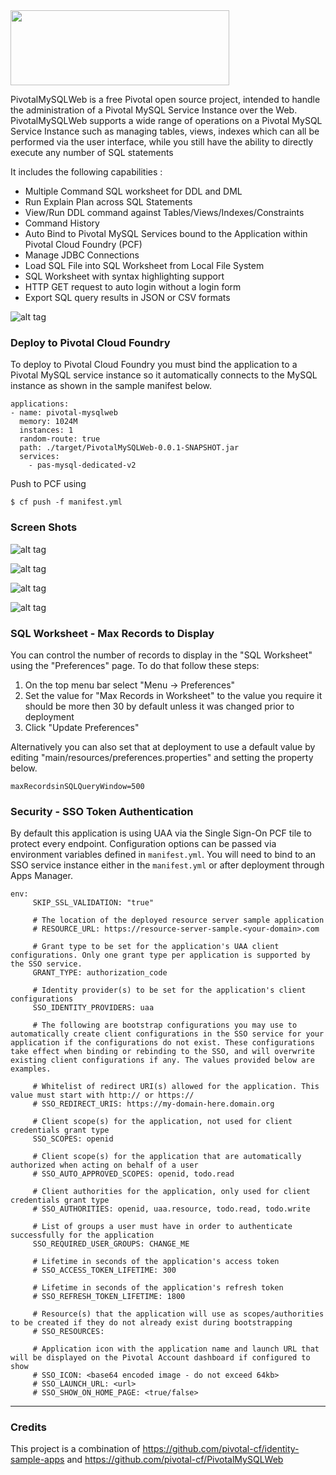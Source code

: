 <img src="https://image.ibb.co/iCvjc5/Pivotal_My_SQLWeb_BLOG.png" height="120" width="350"/>

PivotalMySQLWeb is a free Pivotal open source project, intended to handle the administration of a Pivotal MySQL Service
Instance over the Web. PivotalMySQLWeb supports a wide range of operations on a Pivotal MySQL Service Instance such as
managing tables, views, indexes which can all be performed via the user interface, while you still have the ability to
directly execute any number of SQL statements

It includes the following capabilities :

<ul>
    <li>Multiple Command SQL worksheet for DDL and DML</li>
    <li>Run Explain Plan across SQL Statements</li>
    <li>View/Run DDL command against Tables/Views/Indexes/Constraints</li>
    <li>Command History</li>
    <li>Auto Bind to Pivotal MySQL Services bound to the Application within Pivotal Cloud Foundry (PCF)</li>
    <li>Manage JDBC Connections</li>
    <li>Load SQL File into SQL Worksheet from Local File System</li>
    <li>SQL Worksheet with syntax highlighting support</li>
    <li>HTTP GET request to auto login without a login form</li>
    <li>Export SQL query results in JSON or CSV formats</li>
</ul>

![alt tag](https://image.ibb.co/kxYJLk/piv_mysqlweb1.png)


<h3>Deploy to Pivotal Cloud Foundry</h3>

To deploy to Pivotal Cloud Foundry you must bind the application to a Pivotal MySQL service instance so it automatically connects
to the MySQL instance as shown in the sample manifest below.

```
applications:
- name: pivotal-mysqlweb
  memory: 1024M
  instances: 1
  random-route: true
  path: ./target/PivotalMySQLWeb-0.0.1-SNAPSHOT.jar
  services:
    - pas-mysql-dedicated-v2
```

Push to PCF using

```
$ cf push -f manifest.yml
```

<h3>Screen Shots</h3>

![alt tag](https://image.ibb.co/kKG6rF/piv_mysqlweb3.png)

![alt tag](https://image.ibb.co/f9rZdv/piv_mysqlweb4.png)

![alt tag](https://image.ibb.co/bWG0Jv/piv_mysqlweb5.png)

![alt tag](https://image.ibb.co/bBCJ5a/piv_mysqlweb6.png)

<h3>SQL Worksheet - Max Records to Display</h3>

You can control the number of records to display in the "SQL Worksheet" using the "Preferences" page. To do that follow these steps:

1. On the top menu bar select "Menu -> Preferences"
2. Set the value for "Max Records in Worksheet" to the value you require it should be more then 30 by default unless it was changed prior to deployment
3. Click "Update Preferences"

Alternatively you can also set that at deployment to use a default value by editing "main/resources/preferences.properties" and setting the property below.

```
maxRecordsinSQLQueryWindow=500
```

<h3>Security - SSO Token Authentication</h3>

By default this application is using UAA via the Single Sign-On PCF tile to protect every endpoint. Configuration options can be passed via environment variables defined in `manifest.yml`. You will need to bind to an SSO service instance either in the `manifest.yml` or after deployment through Apps Manager.

```
env:
     SKIP_SSL_VALIDATION: "true"

     # The location of the deployed resource server sample application
     # RESOURCE_URL: https://resource-server-sample.<your-domain>.com

     # Grant type to be set for the application's UAA client configurations. Only one grant type per application is supported by the SSO service.
     GRANT_TYPE: authorization_code

     # Identity provider(s) to be set for the application's client configurations
     SSO_IDENTITY_PROVIDERS: uaa

     # The following are bootstrap configurations you may use to automatically create client configurations in the SSO service for your application if the configurations do not exist. These configurations take effect when binding or rebinding to the SSO, and will overwrite existing client configurations if any. The values provided below are examples.

     # Whitelist of redirect URI(s) allowed for the application. This value must start with http:// or https://
     # SSO_REDIRECT_URIS: https://my-domain-here.domain.org

     # Client scope(s) for the application, not used for client credentials grant type
     SSO_SCOPES: openid

     # Client scope(s) for the application that are automatically authorized when acting on behalf of a user
     # SSO_AUTO_APPROVED_SCOPES: openid, todo.read

     # Client authorities for the application, only used for client credentials grant type 
     # SSO_AUTHORITIES: openid, uaa.resource, todo.read, todo.write

     # List of groups a user must have in order to authenticate successfully for the application
     SSO_REQUIRED_USER_GROUPS: CHANGE_ME

     # Lifetime in seconds of the application's access token
     # SSO_ACCESS_TOKEN_LIFETIME: 300

     # Lifetime in seconds of the application's refresh token
     # SSO_REFRESH_TOKEN_LIFETIME: 1800

     # Resource(s) that the application will use as scopes/authorities to be created if they do not already exist during bootstrapping
     # SSO_RESOURCES: 

     # Application icon with the application name and launch URL that will be displayed on the Pivotal Account dashboard if configured to show
     # SSO_ICON: <base64 encoded image - do not exceed 64kb>
     # SSO_LAUNCH_URL: <url>
     # SSO_SHOW_ON_HOME_PAGE: <true/false>
```



<hr />
<h3>Credits</h3>

This project is a combination of https://github.com/pivotal-cf/identity-sample-apps and https://github.com/pivotal-cf/PivotalMySQLWeb
